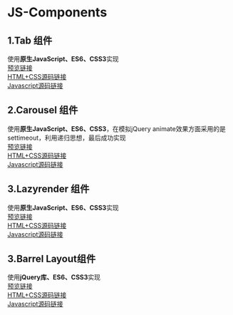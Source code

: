 # JS-Components
## 1.Tab 组件
使用**原生JavaScript、ES6、CSS3**实现  
[预览链接](https://bluesbonewong.github.io/JS-Components/Tab/Tab.html)  
[HTML+CSS源码链接](https://github.com/bluesbonewong/JS-Components/blob/master/Tab/Tab.html)  
[Javascript源码链接](https://github.com/bluesbonewong/JS-Components/blob/master/Tab/Tab.js)  
## 2.Carousel 组件  
使用**原生JavaScript、ES6、CSS3**，在模拟jQuery animate效果方面采用的是settimeout，利用递归思想，最后成功实现  
[预览链接](https://bluesbonewong.github.io/JS-Components/Tab/Tab.html)  
[HTML+CSS源码链接](https://github.com/bluesbonewong/JS-Components/blob/master/Carousel/Carousel.html)  
[Javascript源码链接](https://github.com/bluesbonewong/JS-Components/blob/master/Carousel/Carousel.js)  
## 3.Lazyrender 组件  
使用**原生JavaScript、ES6、CSS3**实现  
[预览链接](https://bluesbonewong.github.io/JS-Components/Lazyrender/Lazyrender.html)  
[HTML+CSS源码链接](https://github.com/bluesbonewong/JS-Components/blob/master/Lazyrender/Lazyrender.html)	  
[Javascript源码链接](https://github.com/bluesbonewong/JS-Components/blob/master/Lazyrender/Lazyrender.js)	  
## 3.Barrel Layout组件	
使用**jQuery库、ES6、CSS3**实现  
[预览链接](https://bluesbonewong.github.io/JS-Components/Barrel/Barrel.html)	  
[HTML+CSS源码链接](https://github.com/bluesbonewong/JS-Components/blob/master/Barrel/Barrel.html)	  
[Javascript源码链接](https://github.com/bluesbonewong/JS-Components/blob/master/Barrel/Barrel.js)	  
